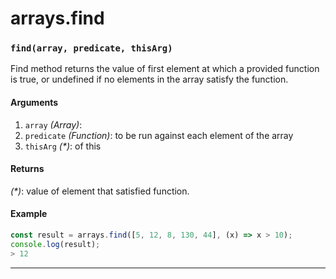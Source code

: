 # arrays.find

<!-- div class="doc-container" -->

<!-- div -->


<!-- div -->

<h3 id="findarray-predicate-thisarg"><code>find(array, predicate, thisArg)</code></h3>

Find method returns the value of first element at which a provided function is true,
or undefined if no elements in the array satisfy the function.

#### Arguments
1. `array` *(Array)*:
2. `predicate` *(Function)*: to be run against each element of the array
3. `thisArg` *(&#42;)*: of this

#### Returns
*(&#42;)*: value of element that satisfied function.

#### Example
```js
const result = arrays.find([5, 12, 8, 130, 44], (x) => x > 10);
console.log(result);
> 12
```
---

<!-- /div -->

<!-- /div -->

<!-- /div -->
